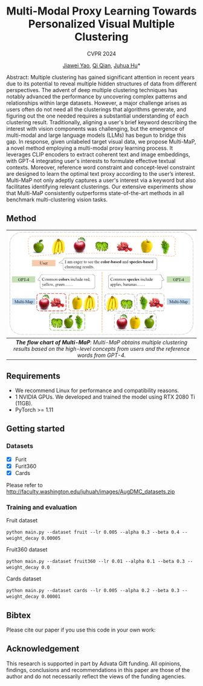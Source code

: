 <div align='center'>

# Multi-Modal Proxy Learning Towards Personalized Visual Multiple Clustering

CVPR 2024

[Jiawei Yao](https://alexander-yao.github.io/), [Qi Qian](https://scholar.google.com/citations?user=Rp_40_gAAAAJ&hl=en&oi=ao), [Juhua Hu](http://faculty.washington.edu/juhuah/)*
</div>
Abstract: Multiple clustering has gained significant attention in recent years due to its potential to reveal multiple hidden structures of data from different perspectives. The advent of deep multiple clustering techniques has notably advanced the performance by uncovering complex patterns and relationships within large datasets. However, a major challenge arises as users often do not need all the clusterings that algorithms generate, and figuring out the one needed requires a substantial understanding of each clustering result. Traditionally, aligning a user's brief keyword describing the interest with vision components was challenging, but the emergence of multi-modal and large language models (LLMs) has begun to bridge this gap. In response, given unlabeled target visual data, we propose Multi-MaP, a novel method employing a multi-modal proxy learning process. It leverages CLIP encoders to extract coherent text and image embeddings, with GPT-4 integrating user's interests to formulate effective textual contexts. Moreover, reference word constraint and concept-level constraint are designed to learn the optimal text proxy according to the user’s interest. Multi-MaP not only adeptly captures a user's interest via a keyword but also facilitates identifying relevant clusterings. Our extensive experiments show that Multi-MaP consistently outperforms state-of-the-art methods in all benchmark multi-clustering vision tasks.


## Method
| ![space-1.jpg](teaser.jpg) | 
|:--:| 
| ***The flow chart of Multi-MaP**: Multi-MaP obtains multiple clustering results based on the high-level concepts from users and the reference words from GPT-4.* |



## Requirements
 - We recommend Linux for performance and compatibility reasons.
 - 1 NVIDIA GPUs. We developed and trained the model using RTX 2080 Ti (11GB).
 - PyTorch >= 1.11


## Getting started
### Datasets
- [x] Furit 
- [x] Furit360
- [x] Cards

Please refer to http://faculty.washington.edu/juhuah/images/AugDMC_datasets.zip


### Training and evaluation
Fruit dataset
```
python main.py --dataset fruit --lr 0.005 --alpha 0.3 --beta 0.4 --weight_decay 0.00005
```

Fruit360 dataset
```
python main.py --dataset fruit360 --lr 0.01 --alpha 0.1 --beta 0.3 --weight_decay 0.0
```

Cards dataset
```
python main.py --dataset cards --lr 0.005 --alpha 0.2 --beta 0.3 --weight_decay 0.00001
```
## Bibtex
Please cite our paper if you use this code in your own work:


## Acknowledgement
This research is supported in part by Advata Gift funding. All opinions, findings, conclusions and recommendations in this paper are those of the author and do not necessarily reflect the views of the funding agencies.
